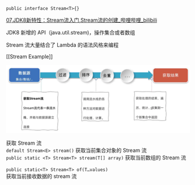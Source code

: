 ```
public interface Stream<T>{}
```

[07,JDK8新特性：Stream流入门,Stream流的创建\_哔哩哔哩\_bilibili](https://www.bilibili.com/video/BV1Cv411372m?p=149)

JDK8 新增的 API（java.util.stream)，操作集合或者数组

Stream 流大量结合了 Lambda 的语法风格来编程

[[Stream Example]]

![](https://raw.githubusercontent.com/tianran721/img/main/img/20240113123345.png)

获取 Stream 流  
`default Stream<E> stream()` 获取当前集合对象的 Stream 流  
`public static <T> Stream<T> stream(T[] array)` 获取当前数组的 Stream 流

`public static<T> Stream<T> of(T…values)`  
获取当前接收数据的 stream 流
